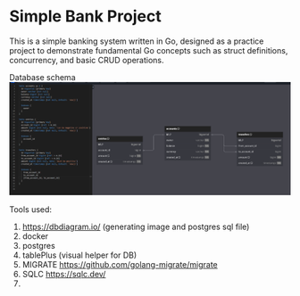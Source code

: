 # Simple Bank Project

This is a simple banking system written in Go, designed as a practice project to demonstrate fundamental Go concepts such as struct definitions, concurrency, and basic CRUD operations.

Database schema 
![alt text](./db/image.png)



Tools used:
  1. https://dbdiagram.io/ (generating image and postgres sql file)
  2. docker 
  3. postgres
  4. tablePlus (visual helper for DB)
  5. MIGRATE https://github.com/golang-migrate/migrate
  6. SQLC https://sqlc.dev/
  7. 